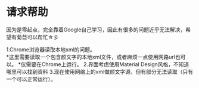 ﻿# 请求帮助
因为是零起点，完全靠着Google自己学习，因此有很多的问题近乎无法解决，希望有菊苣可以帮忙☆彡

1.Chrome浏览器读取本地xml的问题。   
*这里需要读取一个包含颜文字的本地xml文件，或者麻烦一点使用网路url也可以。
*仅需要在Chrome上运行。
2.界面考虑使用Material Design风格，不知道哪里可以找到资料
3.现在使用网络上的xml做颜文字源，但有部分无法读取（只有一个可以正常运行）。
